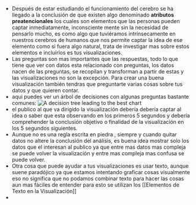 - Después de estar estudiando el funcionamiento del cerebro se ha llegado a la conclusión de que existen algo denominado **atributos preatencionales** los cuales son elementos que las personas pueden captar inmediatamente, inconsciente mente sin la necesidad de pensarlo mucho, es como algo que tuviéramos intrínsecamente en nuestros cerebros de humanos que nos permite captar la idea de ese elemento como si fuera algo natural, trata de investigar mas sobre estos elementos e incluirlos es tus visualizaciones.
- Las preguntas son mas importantes que las respuestas, todo lo que tiene que ver con datos esta relacionado con preguntas, los datos nacen de las preguntas, se recopilan y transforman a partir de estas y las visualizaciones no son la excepción. Para crear una buena visualización también tendras que preguntarte varias cosas sobre tus datos y que quieren contar.
- aqui puedes ver un árbol de decisiones con algunas preguntas bastante comunes:
  ![A decision tree leading to the best chart](https://d3c33hcgiwev3.cloudfront.net/imageAssetProxy.v1/iV-otJ4pQCafqLSeKZAmjg_9519536f4aa94268af3600263793b237_Screen-Shot-2021-02-23-at-4.21.13-PM.png?expiry=1694476800000&hmac=O2Rf9wvE3PQuT8o7JWBlYQbCkZb5mYFJT4LrTlj8HQs)
- el publico al que va dirigido la visualización debería debería captar al idea o saber que esta observando en los primeros 5 segundos y debería comprehender la conclusión objetivo o finalidad de la visualización en los 5 segundos siguientes.
- Aunque no es una regla escrita en piedra , siempre y cuando quitar datos no altere la conclusión del análisis, es buena idea mostrar solo los datos que el interesan al publico ya que entre mas datos mas compleja se puede volver la visualización y entre mas compleja mas confusa se puede volver.
- Otra cosa que puede ayudar a tus visualizaciones es usar texto, aunque suene paradójico ya que estamos intentando graficar cosas visualmente eso no significa que no podamos combinar texto para hacer las cosas aun mas fáciles de entender para esto se utilizan los [[Elementos de Texto en la Visualización]]
-